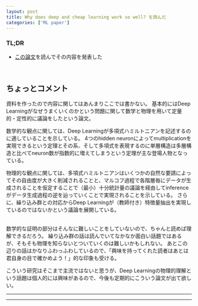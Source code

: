 ```yaml
---
layout: post
title: Why does deep and cheap learning work so well? を読んだ
categories: ['ML paper']
---
```



### TL;DR
- [この論文](https://arxiv.org/abs/1608.08225)を読んでその内容を発表した

<script async class="speakerdeck-embed" data-id="9c9d229f164648d6bdcb37dc6e4c421e" data-ratio="1.33333333333333" src="//speakerdeck.com/assets/embed.js"></script>


<br>

## ちょっとコメント
資料を作ったので内容に関してはあんまりここでは書かない。
基本的にはDeep Learningがなぜうまくいくのかという問題に関して数学と物理を用いて定量的・定性的に議論をしたという論文。

数学的な観点に関しては、Deep Learningが多項式ハミルトニアンを記述するのに適していることを示している。
4つのhidden neuronによってmultiplicationを実現できるという定理とその系、そして多項式を表現するのに単層構造は多層構造と比べてneuron数が指数的に増えてしまうという定理が主な登場人物となっている。

物理的な観点に関しては、多項式ハミルトニアンはいくつかの自然な要請によってその自由度が大きく削減されることと、マルコフ過程で各階層毎にデータが生成されることを仮定することで（最小）十分統計量の議論を経由してinferenceがデータ生成過程の逆を辿っていくことで実現されることを示している。
さらに、繰り込み群との対応からDeep Learningが（教師付き）特徴量抽出を実現しているのではないかという議論を展開している。


<br>
数学的な証明の部分はそんなに難しいことをしていないので、ちゃんと読めば理解できるだろう。
繰り込み群の話は読んでいてなかなか面白い話題ではあるが、そもそも物理を知らないとついていくのは難しいかもしれない。
あとこの辺りの話はかなりふわっふわしているので、「興味を持ってくれた読者はあとは君自身の目で確かめよう！」的な印象も受ける。

こういう研究はそこまで主流ではないと思うが、Deep Learningの物理的理解という話題は個人的には興味があるので、今後も定期的にこういう論文が出て欲しい。

---
---
<br>

